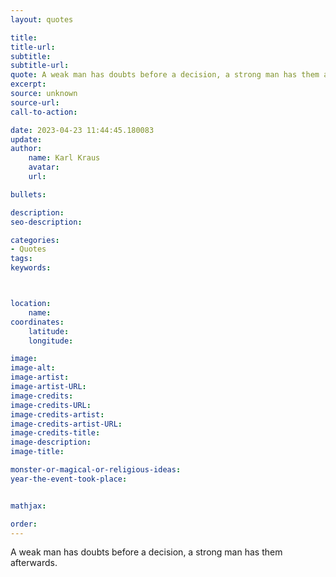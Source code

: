 ```yaml
---
layout: quotes

title:
title-url:
subtitle:
subtitle-url:
quote: A weak man has doubts before a decision, a strong man has them afterwards.
excerpt:
source: unknown
source-url:
call-to-action:

date: 2023-04-23 11:44:45.180083
update:
author:
    name: Karl Kraus
    avatar:
    url:

bullets:

description:
seo-description:

categories:
- Quotes
tags:
keywords:



location:
    name:
coordinates:
    latitude:
    longitude:

image:
image-alt:
image-artist:
image-artist-URL:
image-credits:
image-credits-URL:
image-credits-artist:
image-credits-artist-URL:
image-credits-title:
image-description:
image-title:

monster-or-magical-or-religious-ideas:
year-the-event-took-place:


mathjax:

order:
---
```

A weak man has doubts before a decision, a strong man has them afterwards.